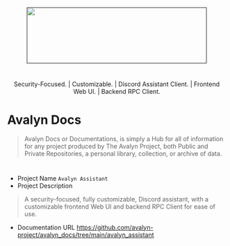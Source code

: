 
# 

<p align="center">
<a href="" target="_blank"><img src="https://xnitc.com/discord/bots/avalyn/data/imgs/avalyn_logo.png" width="414" height="129" border="0"></a>
</p>

#

<p align="center">
Security-Focused. | Customizable. | Discord Assistant Client. | Frontend Web UI. | Backend RPC Client.
</p>

#

# Avalyn Docs

> Avalyn Docs or Documentations, is simply a Hub for all of information for any project produced by The Avalyn Project, both Public and Private Repositories, a personal library, collection, or archive of data.

#

- Project Name `Avalyn Assistant`
- Project Description
> A security-focused, fully customizable, Discord assistant, with a customizable frontend Web UI and backend RPC Client for ease of use.

- Documentation URL https://github.com/avalyn-project/avalyn_docs/tree/main/avalyn_assistant

#
